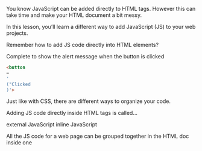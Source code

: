 You know JavaScript can be added directly to HTML tags. However this can take time and make your HTML document a bit messy.

In this lesson, you’ll learn a different way to add JavaScript (JS) to your web projects.

Remember how to add JS code directly into HTML elements?

Complete to show the alert message when the button is clicked

```html
<button
=
'
("Clicked
)'>
```

Just like with CSS, there are different ways to organize your code.

Adding JS code directly inside HTML tags is called...

external JavaScript
inline JavaScript

All the JS code for a web page can be grouped together in the HTML doc inside one <script> container tag. This method is called internal JS.

Set up the  internal JS

```html
alert("Message");
```

Script is another word for code. In web development, scripting means giving instructions for the web browser to execute.
The browser executes the instructions in the <script> tags when it loads the page.

```html
<script>
alert("Message");
</script>

<p>The web browser executes 
the script when it loads the page.</p>
```

The JS code within <script> tags is read and executed by the web browser…

when the user requests it
when the page is loaded
```html
<button>Place Order</button>
<script>
alert("Order Confirmed");
</script>
```

The alert message will be displayed when…

the button is clicked
the browser loads the page

Web browsers read and execute JavaScript instructions. Each instruction is called a statement. You can include as many statements as you need in your script.

Complete the script below so it contains two statements
```html
<script>
alert("Message1");
```

Use the image to identify the two coding methods

A:
B:

When JS code is added to an HTML document grouped together within <script> tags, this is called…

inline JS
internal JS

In both inline and internal methods JS code is added to…

the CSS styles document
the HTML document

The console is a browser tool that helps developers test code.

Logging messages to the console is a quick way to find and fix issues in your code.

Run the code and check the console

```html
<p>Check the console below to see the logged message</p>

<script>
console.log("Welcome to the console");
</script>
```

The console is the developer’s best friend.

Complete the statement to log a message to the console
```html
.
("Success");
```

Each statement in JavaScript should finish with a semicolon ;

Complete the script
```html
<script>
alert("Completed")
.log("success");
```

JS statements are read and executed one by one, from top to bottom.
Check the order of the logged messages in the console

```html
<p>Check the order of the logged messages in the console.</p>

<script>
console.log("1st message");
console.log("2nd message");
console.log("3rd message");
</script>
```

Instructions are read and executed one by one, from top to bottom. The execution of the code will be interrupted if an error is found.
The JS code below contains an error. Run the code to check the error message in the console. Then fix the error by adding the missing quotes around the text message.

```html
<p>Check the order of the logged messages in the console.</p>

<script>
console.log("1st message");
console.log(2nd message);
console.log("3rd message");
</script>
```

Errors in code are known as bugs. Debugging means fixing errors in code so that it executes correctly.

Complete the statement so it doesn’t result in a bug
```html
console.log
"message
)
```

Complete the internal JS code
```html
<script>
alert("Submitted");
console.log("success")
<
>
```

Lesson Takeaways
Great job! You learned that:

 

⭐ internal JS code is added inside the <script> container tag

⭐ the console helps you find and fix bugs in your code

